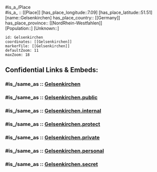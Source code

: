 ﻿---
confidential: public
isDeleted: false
location:
- 51.51
- 7.09
mapmarker: city
mapzoom:
- 7
- 12
SpocWebEntityId: 30405
tags:
- geo/City
type: City
---

#is_a_/Place  
#is_a_ :: [[Place]] 
[has_place_longitude::7.09] 
[has_place_latitude::51.51] 
[name::Gelsenkirchen] 
has_place_country:: [[Germany]]  
has_place_province:: [[NordRhein-Westfahlen]]  
[Population::] 
[Unknown::] 


```leaflet
id: Gelsenkirchen
coordinates: [[Gelsenkirchen]] 
markerFile: [[Gelsenkirchen]] 
defaultZoom: 11 
maxZoom: 18
```


## Confidential Links & Embeds: 

### #is_/same_as :: [Gelsenkirchen](/_Standards/Earth/Continent/Europe/Europe~Central/Germany/Germany~West/Nordrhein-Westfalen/counties~NW/Gelsenkirchen.md) 

### #is_/same_as :: [Gelsenkirchen.public](/_public/Earth/Continent/Europe/Europe~Central/Germany/Germany~West/Nordrhein-Westfalen/counties~NW/Gelsenkirchen.public.md) 

### #is_/same_as :: [Gelsenkirchen.internal](/_internal/Earth/Continent/Europe/Europe~Central/Germany/Germany~West/Nordrhein-Westfalen/counties~NW/Gelsenkirchen.internal.md) 

### #is_/same_as :: [Gelsenkirchen.protect](/_protect/Earth/Continent/Europe/Europe~Central/Germany/Germany~West/Nordrhein-Westfalen/counties~NW/Gelsenkirchen.protect.md) 

### #is_/same_as :: [Gelsenkirchen.private](/_private/Earth/Continent/Europe/Europe~Central/Germany/Germany~West/Nordrhein-Westfalen/counties~NW/Gelsenkirchen.private.md) 

### #is_/same_as :: [Gelsenkirchen.personal](/_personal/Earth/Continent/Europe/Europe~Central/Germany/Germany~West/Nordrhein-Westfalen/counties~NW/Gelsenkirchen.personal.md) 

### #is_/same_as :: [Gelsenkirchen.secret](/_secret/Earth/Continent/Europe/Europe~Central/Germany/Germany~West/Nordrhein-Westfalen/counties~NW/Gelsenkirchen.secret.md)

